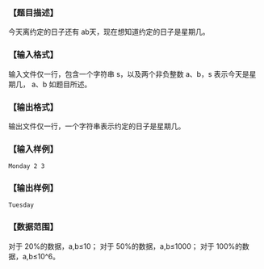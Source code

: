 ### 【题目描述】
今天离约定的日子还有 ab天，现在想知道约定的日子是星期几。

### 【输入格式】

输入文件仅一行，包含一个字符串 s，以及两个非负整数 a、b，s 表示今天是星期几，
a、b 如题目所述。

### 【输出格式】

输出文件仅一行，一个字符串表示约定的日子是星期几。
### 【输入样例】

```plaintext
Monday 2 3
```

### 【输出样例】 

```plaintext
Tuesday
```

### 【数据范围】
对于 20%的数据，a,b≤10；
对于 50%的数据，a,b≤1000；
对于 100%的数据，a,b≤10^6。
